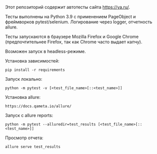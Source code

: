 Этот репозиторий содержит автотесты сайта https://ya.ru/.

Тесты выполнены на Python 3.9 с применением PageObject и фреймворков pytest/selenium.
Логирование через logger, отчетность allure.

Тесты запускаются в браузере Mozilla Firefox и Google Chrome (предпочтительнее Firefox, так как Chrome часто выдает капчу).

Возможен запуск в headless-режиме.

Установка зависимостей:
```
pip install -r requirements
```

Запуск локально:
```
python -m pytest -v [<test_file_name>[::<test_name>]]
```

Установка allure:
```
https://docs.qameta.io/allure/
```

Запуск с allure reports:
```
python -m pytest --alluredir=test_results [<test_file_name>[::<test_name>]]
```

Просмотр отчета:
```
allure serve test_results
```
